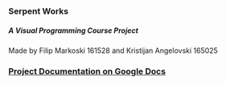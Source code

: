 ### Serpent Works 
##### A Visual Programming Course Project

Made by Filip Markoski 161528 and Kristijan Angelovski 165025


### [Project Documentation on Google Docs](https://docs.google.com/document/d/1d2pVpP63YgnebYulIAM9r4uPUE_zVzQy09burxjTp2A/edit?usp=sharing)